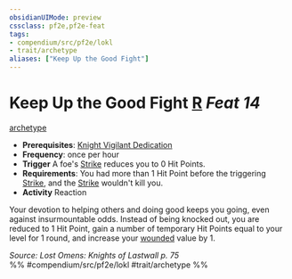 ```yaml
---
obsidianUIMode: preview
cssclass: pf2e,pf2e-feat
tags:
- compendium/src/pf2e/lokl
- trait/archetype
aliases: ["Keep Up the Good Fight"]
---
```

# Keep Up the Good Fight  [R](../../rules/core-rulebook/chapter-9-playing-the-game.md#Actions "Reaction") *Feat 14*  
[archetype](../../rules/traits/archetype.md)  

- **Prerequisites**: [Knight Vigilant Dedication](knight-vigilant-dedication-locg.md)
- **Frequency**: once per hour
- **Trigger** A foe's [Strike](../../rules/actions/strike.md) reduces you to 0 Hit Points.
- **Requirements**: You had more than 1 Hit Point before the triggering [Strike](../../rules/actions/strike.md), and the [Strike](../../rules/actions/strike.md) wouldn't kill you.
- **Activity** Reaction

Your devotion to helping others and doing good keeps you going, even against insurmountable odds. Instead of being knocked out, you are reduced to 1 Hit Point, gain a number of temporary Hit Points equal to your level for 1 round, and increase your [wounded](../../rules/conditions.md#Wounded) value by 1.

*Source: Lost Omens: Knights of Lastwall p. 75*  
%% #compendium/src/pf2e/lokl #trait/archetype %%